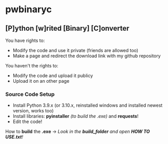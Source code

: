 # pwbinaryc

## [P]ython [w]rited [Binary] [C]onverter


You have rights to:
- Modify the code and use it private (friends are allowed too)
- Make a page and redirect the download link with my github repository

You haven't the rights to:
- Modify the code and upload it publicy
- Upload it on an other page

### Source Code Setup
- Install Python 3.9.x (or 3.10.x, reinstalled windows and installed newest version, works too)
- Install libraries: **pyinstaller** *(to build the .exe)* and **requests**!
- Edit the code!

How to **build** the **.exe** -> *Look in the* ***build_folder*** *and open* ***HOW TO USE.txt**!*